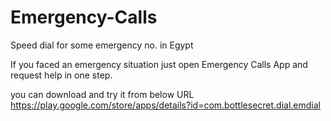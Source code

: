 # Emergency-Calls

Speed dial for some emergency no. in Egypt

If you faced an emergency situation just open Emergency Calls App and request help in one step.

you can download and try it from below URL https://play.google.com/store/apps/details?id=com.bottlesecret.dial.emdial
